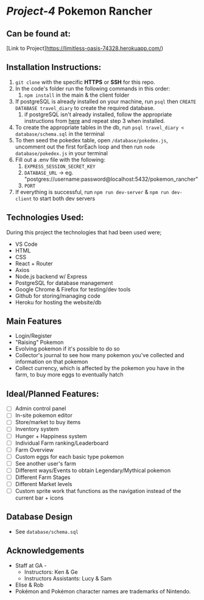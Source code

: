 # *Project-4* Pokemon Rancher

## Can be found at:
[Link to Project]https://limitless-oasis-74328.herokuapp.com/)

## Installation Instructions: 
1.  `git clone` with the specific **HTTPS** or **SSH** for this repo.
2. In the code's folder run the following commands in this order:
	1. `npm install` in the main & the client folder
3. If postgreSQL is already installed on your machine, run `psql` then `CREATE DATABASE travel_diary` to create the required database.
	1. if postgreSQL isn't already installed, follow the appropriate instructions from [here](https://www.postgresql.org/download/) and repeat step 3 when installed.
4. To create the appropriate tables in the db, run `psql travel_diary < database/schema.sql` in the terminal
5. To then seed the pokedex table, open `/database/pokedex.js`, uncomment out the first forEach loop and then run `node database/pokedex.js` in your terminal
6. Fill out a .env file with the following:
	1. `EXPRESS_SESSION_SECRET_KEY`
	2. `DATABASE_URL` -> eg. "postgres://username:password@localhost:5432/pokemon_rancher"
	3. `PORT`
7.  If everything is successful, run `npm run dev-server` & `npm run dev-client` to start both dev servers

## Technologies Used:
During this project the technologies that had been used were; 
- VS Code
- HTML
- CSS
- React + Router
- Axios
- Node.js backend w/ Express 
- PostgreSQL for database management
- Google Chrome & Firefox for testing/dev tools
- Github for storing/managing code
- Heroku for hosting the website/db

## Main Features
- Login/Register
- "Raising" Pokemon
- Evolving pokemon if it's possible to do so
- Collector's journal to see how many pokemon you've collected and information on that pokemon
- Collect currency, which is affected by the pokemon you have in the farm, to buy more eggs to eventually hatch


## Ideal/Planned Features: 
- [ ] Admin control panel
- [ ] In-site pokemon editor
- [ ] Store/market to buy items
- [ ] Inventory system
- [ ] Hunger + Happiness system
- [ ] Individual Farm ranking/Leaderboard
- [ ] Farm Overview
- [ ] Custom eggs for each basic type pokemon
- [ ] See another user's farm
- [ ] Different ways/Events to obtain Legendary/Mythical pokemon
- [ ] Different Farm Stages
- [ ] Different Market levels
- [ ] Custom sprite work that functions as the navigation instead of the current bar + icons

## Database Design 
- See `database/schema.sql`

##  Acknowledgements
- Staff at GA -
	- Instructors: Ken & Ge
	- Instructors Assistants: Lucy & Sam 
- Elise & Rob
- Pokémon and Pokémon character names are trademarks of Nintendo.
